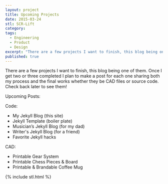 ```yaml
---
layout: project
title: Upcoming Projects
date: 2015-03-24
stl: SCR-Lift
category:
tags:
  - Engineering
  - Product
  - Design
excerpt: "There are a few projects I want to finish, this blog being one of them. Once I get two or three completed I plan to make a post for each one sharing both my process and the final works whether they be CAD files or source code. Check back later to see them!"
published: true
---
```


There are a few projects I want to finish, this blog being one of them. Once I get two or three completed I plan to make a post for each one sharing both my process and the final works whether they be CAD files or source code. Check back later to see them!

Upcoming Posts:

Code:

- My Jekyll Blog (this site)
- Jekyll Template (boiler plate)
- Musician’s Jekyll Blog (for my dad)
- Writer's Jekyll Blog (for a friend)
- Favorite Jekyll hacks

CAD:

- Printable Gear System
- Printable Chess Pieces & Board
- Printable & Brandable Coffee Mug

{% include stl.html %}

